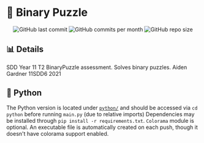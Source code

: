 # :jigsaw: Binary Puzzle
<div id="badges" align="center">
    <img src="https://img.shields.io/github/last-commit/aiden2480/binary-puzzle?color=7289DA&logoColor=23272A&style=flat-square" alt="GitHub last commit">
    <img src="https://img.shields.io/github/commit-activity/m/aiden2480/binary-puzzle?color=7289DA&logoColor=23272A&style=flat-square" alt="GitHub commits per month">
    <img src="https://img.shields.io/github/repo-size/aiden2480/binary-puzzle?color=7289DA&logoColor=23272A&style=flat-square" alt="GitHub repo size">
</div>

## :bar_chart: Details
SDD Year 11 T2 BinaryPuzzle assessment. Solves binary puzzles.
Aiden Gardner 11SDD6 2021

## :snake: Python
The Python version is located under [`python/`](./python) and should be accessed via `cd python` before running `main.py` (due to relative imports)
Dependencies may be installed through `pip install -r requirements.txt`. `Colorama` module is optional.
An executable file is automatically created on each push, though it doesn't have colorama support enabled.
